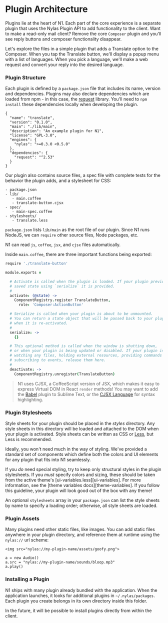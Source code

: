 
# Plugin Architecture

Plugins lie at the heart of N1. Each part of the core experience is a separate plugin that uses the Nylas Plugin API to add functionality to the client. Want to make a read-only mail client? Remove the core `Composer` plugin and you'll see reply buttons and composer functionality disappear.

Let's explore the files in a simple plugin that adds a Translate option to the Composer. When you tap the Translate button, we'll display a popup menu with a list of languages. When you pick a language, we'll make a web request and convert your reply into the desired language.

### Plugin Structure

Each plugin is defined by a `package.json` file that includes its name, version and dependencies. Plugins may also declare dependencies which are loaded from npm - in this case, the [request](https://github.com/request/request) library. You'll need to `npm install` these dependencies locally when developing the plugin.

```
{
  "name": "translate",
  "version": "0.1.0",
  "main": "./lib/main",
  "description": "An example plugin for N1",
  "license": "GPL-3.0",
  "engines": {
    "nylas": ">=0.3.0 <0.5.0"
  },
  "dependencies": {
    "request": "^2.53"
  }
}

```

Our plugin also contains source files, a spec file with complete tests for the behavior the plugin adds, and a stylesheet for CSS:

```
- package.json
- lib/
   - main.coffee
   - translate-button.cjsx
- spec/
   - main-spec.coffee
- stylesheets/
   - translate.less
```

`package.json` lists `lib/main` as the root file of our plugin. Since N1 runs NodeJS, we can `require` other source files, Node packages, etc.

N1 can read `js`, `coffee`, `jsx`, and `cjsx` files automatically.

Inside `main.coffee`, there are three important functions being exported:

```coffee
require './translate-button'

module.exports =

  # Activate is called when the plugin is loaded. If your plugin previously
  # saved state using `serialize` it is provided.
  #
  activate: (@state) ->
    ComponentRegistry.register TranslateButton,
      role: 'Composer:ActionButton'

  # Serialize is called when your plugin is about to be unmounted.
  # You can return a state object that will be passed back to your plugin
  # when it is re-activated.
  #
  serialize: ->
  	{}

  # This optional method is called when the window is shutting down,
  # or when your plugin is being updated or disabled. If your plugin is
  # watching any files, holding external resources, providing commands or
  # subscribing to events, release them here.
  #
  deactivate: ->
    ComponentRegistry.unregister(TranslateButton)
```


> N1 uses CJSX, a CoffeeScript version of JSX, which makes it easy to express Virtual DOM in React `render` methods! You may want to add the [Babel](https://github.com/babel/babel-sublime) plugin to Sublime Text, or the [CJSX Language](https://atom.io/packages/language-cjsx) for syntax highlighting.


### Plugin Stylesheets

Style sheets for your plugin should be placed in the _styles_ directory. Any style sheets in this directory will be loaded and attached to the DOM when your plugin is activated. Style sheets can be written as CSS or [Less](http://lesscss.org/), but Less is recommended.

Ideally, you won't need much in the way of styling. We've provided a standard set of components which define both the colors and UI elements for any plugin that fits into N1 seamlessly.

If you _do_ need special styling, try to keep only structural styles in the plugin stylesheets. If you _must_ specify colors and sizing, these should be taken from the active theme's [ui-variables.less][ui-variables]. For more information, see the [theme variables docs][theme-variables]. If you follow this guideline, your plugin will look good out of the box with any theme!

An optional `stylesheets` array in your `package.json` can list the style sheets by name to specify a loading order; otherwise, all style sheets are loaded.

### Plugin Assets

Many plugins need other static files, like images. You can add static files anywhere in your plugin directory, and reference them at runtime using the `nylas://` url scheme:

```
<img src="nylas://my-plugin-name/assets/goofy.png">

a = new Audio()
a.src = "nylas://my-plugin-name/sounds/bloop.mp3"
a.play()
```

### Installing a Plugin

N1 ships with many plugin already bundled with the application. When the application launches, it looks for additional plugins in `~/.nylas/packages`. Each plugin you create belongs in its own directory inside this folder.

In the future, it will be possible to install plugins directly from within the client.
